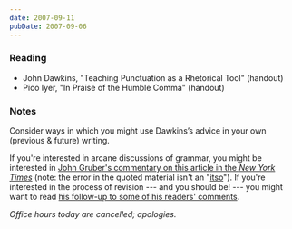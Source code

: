 ```yaml
---
date: 2007-09-11
pubDate: 2007-09-06
---
```


### Reading

* John Dawkins, "Teaching Punctuation as a Rhetorical Tool" (handout)
* Pico Iyer, "In Praise of the Humble Comma" (handout)

### Notes

Consider ways in which you might use Dawkins’s advice in your own (previous & future) writing.

If you're interested in arcane discussions of grammar, you might be interested in [John Gruber's commentary on this article in the <cite>New York Times</cite>](https://daringfireball.net/2007/09/subpar) (note: the error in the quoted material isn't an "[itso](https://daringfireball.net/2007/08/itso)"). If you're interested in the process of revision --- and you should be! --- you might want to read [his follow-up to some of his readers' comments](https://daringfireball.net/2007/09/scratch_that_its).

*Office hours today are cancelled; apologies.*
